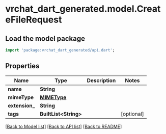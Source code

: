 # vrchat_dart_generated.model.CreateFileRequest

## Load the model package
```dart
import 'package:vrchat_dart_generated/api.dart';
```

## Properties
Name | Type | Description | Notes
------------ | ------------- | ------------- | -------------
**name** | **String** |  | 
**mimeType** | [**MIMEType**](MIMEType.md) |  | 
**extension_** | **String** |  | 
**tags** | **BuiltList&lt;String&gt;** |   | [optional] 

[[Back to Model list]](../README.md#documentation-for-models) [[Back to API list]](../README.md#documentation-for-api-endpoints) [[Back to README]](../README.md)


